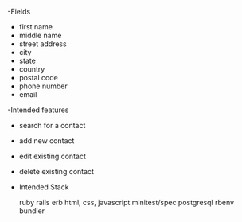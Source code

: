 


-Fields

- first name
- middle name
- street address
- city
- state
- country
- postal code
- phone number
- email



-Intended features

- search for a contact
- add new contact
- edit existing contact
- delete existing contact

- Intended Stack

  ruby
  rails
  erb
  html, css, javascript
  minitest/spec
  postgresql
  rbenv
  bundler
